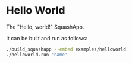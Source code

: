 # Hello World

The "Hello, world!" SquashApp.

It can be built and run as follows:

```bash
./build_squashapp --embed examples/helloworld
./helloworld.run 'name'
```
